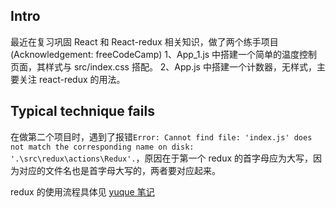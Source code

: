 ## Intro

最近在复习巩固 React 和 React-redux 相关知识，做了两个练手项目(Acknowledgement: freeCodeCamp)
1、App_1.js 中搭建一个简单的温度控制页面，其样式与 src/index.css 搭配。
2、App.js 中搭建一个计数器，无样式，主要关注 react-redux 的用法。

## Typical technique fails

在做第二个项目时，遇到了报错`Error: Cannot find file: 'index.js' does not match the corresponding name on disk: '.\src\redux\actions\Redux'.`，原因在于第一个 redux 的首字母应为大写，因为对应的文件名也是首字母大写的，两者要对应起来。

redux 的使用流程具体见 [yuque 笔记](https://www.yuque.com/haiyee/ilkoq7/bwphf3/edit)

